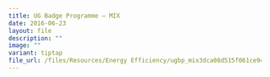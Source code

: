 ```yaml
---
title: UG Badge Programme – MIX
date: 2016-06-23
layout: file
description: ""
image: ""
variant: tiptap
file_url: /files/Resources/Energy Efficiency/ugbp_mix3dca08d515f061ce946dff0000c37214.pdf
---
```

